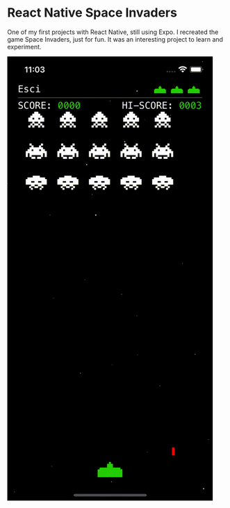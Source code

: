 # React Native Space Invaders

One of my first projects with React Native, still using Expo. I recreated the game Space Invaders, just for fun. It was an interesting project to learn and experiment.

![Game capture](game-capture.gif)


